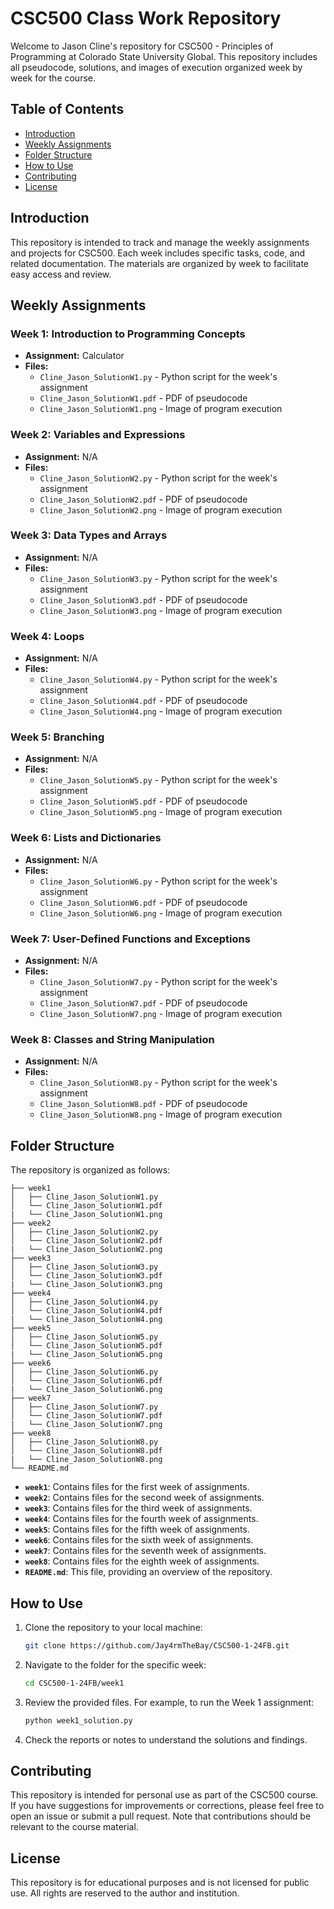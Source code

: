 # CSC500 Class Work Repository

Welcome to Jason Cline's repository for CSC500 - Principles of Programming at Colorado State University Global. This repository includes all pseudocode, solutions, and images of execution organized week by week for the course.

## Table of Contents

- [Introduction](#introduction)
- [Weekly Assignments](#weekly-assignments)
- [Folder Structure](#folder-structure)
- [How to Use](#how-to-use)
- [Contributing](#contributing)
- [License](#license)

## Introduction

This repository is intended to track and manage the weekly assignments and projects for CSC500. Each week includes specific tasks, code, and related documentation. The materials are organized by week to facilitate easy access and review.

## Weekly Assignments

### Week 1: Introduction to Programming Concepts
- **Assignment:** Calculator
- **Files:**
  - `Cline_Jason_SolutionW1.py` - Python script for the week's assignment
  - `Cline_Jason_SolutionW1.pdf` - PDF of pseudocode
  - `Cline_Jason_SolutionW1.png` - Image of program execution

### Week 2: Variables and Expressions
- **Assignment:** N/A
- **Files:**
  - `Cline_Jason_SolutionW2.py` - Python script for the week's assignment
  - `Cline_Jason_SolutionW2.pdf` -  PDF of pseudocode
  - `Cline_Jason_SolutionW2.png` - Image of program execution
### Week 3: Data Types and Arrays
- **Assignment:** N/A
- **Files:**
  - `Cline_Jason_SolutionW3.py` - Python script for the week's assignment
  - `Cline_Jason_SolutionW3.pdf` -  PDF of pseudocode
  - `Cline_Jason_SolutionW3.png` - Image of program execution
### Week 4: Loops
- **Assignment:** N/A
- **Files:**
  - `Cline_Jason_SolutionW4.py` - Python script for the week's assignment
  - `Cline_Jason_SolutionW4.pdf` -  PDF of pseudocode
  - `Cline_Jason_SolutionW4.png` - Image of program execution
 ### Week 5: Branching
- **Assignment:** N/A
- **Files:**
  - `Cline_Jason_SolutionW5.py` - Python script for the week's assignment
  - `Cline_Jason_SolutionW5.pdf` -  PDF of pseudocode
  - `Cline_Jason_SolutionW5.png` - Image of program execution
### Week 6: Lists and Dictionaries
- **Assignment:** N/A
- **Files:**
  - `Cline_Jason_SolutionW6.py` - Python script for the week's assignment
  - `Cline_Jason_SolutionW6.pdf` -  PDF of pseudocode
  - `Cline_Jason_SolutionW6.png` - Image of program execution
### Week 7: User-Defined Functions and Exceptions
- **Assignment:** N/A
- **Files:**
  - `Cline_Jason_SolutionW7.py` - Python script for the week's assignment
  - `Cline_Jason_SolutionW7.pdf` -  PDF of pseudocode
  - `Cline_Jason_SolutionW7.png` - Image of program execution
### Week 8: Classes and String Manipulation
- **Assignment:** N/A
- **Files:**
  - `Cline_Jason_SolutionW8.py` - Python script for the week's assignment
  - `Cline_Jason_SolutionW8.pdf` -  PDF of pseudocode
  - `Cline_Jason_SolutionW8.png` - Image of program execution
 
## Folder Structure

The repository is organized as follows:

```
├── week1
│   ├── Cline_Jason_SolutionW1.py
│   └── Cline_Jason_SolutionW1.pdf
|   └── Cline_Jason_SolutionW1.png
├── week2
│   ├── Cline_Jason_SolutionW2.py
│   └── Cline_Jason_SolutionW2.pdf
|   └── Cline_Jason_SolutionW2.png
├── week3
│   ├── Cline_Jason_SolutionW3.py
│   └── Cline_Jason_SolutionW3.pdf
|   └── Cline_Jason_SolutionW3.png
├── week4
│   ├── Cline_Jason_SolutionW4.py
│   └── Cline_Jason_SolutionW4.pdf
|   └── Cline_Jason_SolutionW4.png
├── week5
│   ├── Cline_Jason_SolutionW5.py
│   └── Cline_Jason_SolutionW5.pdf
|   └── Cline_Jason_SolutionW5.png
├── week6
│   ├── Cline_Jason_SolutionW6.py
│   └── Cline_Jason_SolutionW6.pdf
|   └── Cline_Jason_SolutionW6.png
├── week7
│   ├── Cline_Jason_SolutionW7.py
│   └── Cline_Jason_SolutionW7.pdf
|   └── Cline_Jason_SolutionW7.png
├── week8
│   ├── Cline_Jason_SolutionW8.py
│   └── Cline_Jason_SolutionW8.pdf
|   └── Cline_Jason_SolutionW8.png
└── README.md
```

- **`week1`**: Contains files for the first week of assignments.
- **`week2`**: Contains files for the second week of assignments.
- **`week3`**: Contains files for the third week of assignments.
- **`week4`**: Contains files for the fourth week of assignments.
- **`week5`**: Contains files for the fifth week of assignments.
- **`week6`**: Contains files for the sixth week of assignments.
- **`week7`**: Contains files for the seventh week of assignments.
- **`week8`**: Contains files for the eighth week of assignments.
- **`README.md`**: This file, providing an overview of the repository.

## How to Use

1. Clone the repository to your local machine:
   ```bash
   git clone https://github.com/Jay4rmTheBay/CSC500-1-24FB.git
   ```

2. Navigate to the folder for the specific week:
   ```bash
   cd CSC500-1-24FB/week1
   ```

3. Review the provided files. For example, to run the Week 1 assignment:
   ```bash
   python week1_solution.py
   ```

4. Check the reports or notes to understand the solutions and findings.

## Contributing

This repository is intended for personal use as part of the CSC500 course. If you have suggestions for improvements or corrections, please feel free to open an issue or submit a pull request. Note that contributions should be relevant to the course material.

## License

This repository is for educational purposes and is not licensed for public use. All rights are reserved to the author and institution.
